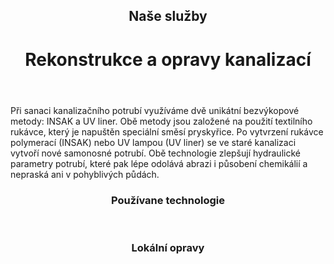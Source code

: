 <header class="page-header page-header--centered">
    <h2 class="page-header__subtitle">Naše služby</h2>
    <h1 class="page-header__title">Rekonstrukce a opravy kanalizací</h1>
</header>

<section class="page-paragraph">
    <main class="page-paragraph__content">
        <p class="page-paragraph__text">Při sanaci kanalizačního potrubí využíváme dvě unikátní bezvýkopové metody: INSAK a UV liner. Obě metody jsou založené na použití textilního rukávce, který je napuštěn speciální směsí pryskyřice. Po vytvrzení rukávce polymerací (INSAK) nebo UV lampou (UV liner) se ve staré kanalizaci vytvoří nové samonosné potrubí. Obě technologie zlepšují hydraulické parametry potrubí, které pak lépe odolává abrazi i působení chemikálií a nepraská ani v pohyblivých půdách.</p>
    </main>
</section>

<header class="page-header page-header--centered">
    <h3 class="page-header__section-title">Používane technologie</h3>
</header>

<section class="section section--wide section--centered">
    <InfoBox
      title="Bezvýkopová sanace kanalizace metodou INSAK"
      text="Lorem ipsum dolor sit amet, consectetur adipisicing elit, sed do eiusmod tempor incididunt ut labore et dolore magna aliqua."
      ctaUrl="/sluzby/kanalizace/insak"
      ctaText="Zjistit více"
      imageUrl="/img/frontpage/4.png"
      :imageRight="true"
      :imageBig="true"
      :isBlue="true"
    />
    <InfoBox
      title="Bezvýkopová sanace kanalizace pomocí metody UV Liner"
      text="Lorem ipsum dolor sit amet, consectetur adipisicing elit, sed do eiusmod tempor incididunt ut labore et dolore magna aliqua."
      ctaUrl="/sluzby/kanalizace/uv-liner"
      ctaText="Zjistit více"
      imageUrl="/img/frontpage/4.png"
      :imageLeft="true"
      :imageBig="true"
      :isWhite="true"
    />
</section>

<header class="page-header page-header--centered">
    <h3 class="page-header__section-title">Lokální opravy</h3>
</header>

<section class="section section--wide section--centered">
    <InfoBox
      title="Bezvýkopová oprava krátkým sanačním rukávcem"
      text="Lorem ipsum dolor sit amet, consectetur adipisicing elit, sed do eiusmod tempor incididunt ut labore et dolore magna aliqua."
      ctaUrl="/sluzby/kanalizace/lokalni-opravy/sanacnim-rukavcem"
      ctaText="Zjistit více"
      imageUrl="/img/frontpage/4.png"
      :imageRight="true"
      :imageBig="true"
      :isBlue="true"
    />
    <InfoBox
      title="Bezvýkopová oprava kloboukem"
      text="Lorem ipsum dolor sit amet, consectetur adipisicing elit, sed do eiusmod tempor incididunt ut labore et dolore magna aliqua."
      ctaUrl="/sluzby/kanalizace/lokalni-opravy/kloboukem"
      ctaText="Zjistit více"
      imageUrl="/img/frontpage/4.png"
      :imageLeft="true"
      :imageBig="true"
      :isWhite="true"
    />
    <InfoBox
      title="Bezvýkopová oprava technologií Quick-Lock"
      text="Lorem ipsum dolor sit amet, consectetur adipisicing elit, sed do eiusmod tempor incididunt ut labore et dolore magna aliqua."
      ctaUrl="/sluzby/kanalizace/lokalni-opravy/quick-lock"
      ctaText="Zjistit více"
      imageUrl="/img/frontpage/4.png"
      :imageRight="true"
      :imageBig="true"
      :isBlue="true"
    />
</section>

<ReferencesSection/>

<AboutUsSection/>

<Contact />